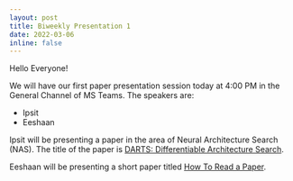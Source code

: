 ```yaml
---
layout: post
title: Biweekly Presentation 1
date: 2022-03-06 
inline: false
---
```


Hello Everyone!

We will have our first paper presentation session today at 4:00 PM in the General Channel of MS Teams. The speakers are:
- Ipsit
- Eeshaan

Ipsit will be presenting a paper in the area of Neural Architecture Search (NAS). 
The title of the paper is [DARTS: Differentiable Architecture Search](https://arxiv.org/abs/1806.09055).

Eeshaan will be presenting a short paper titled [How To Read a Paper](http://ccr.sigcomm.org/online/files/p83-keshavA.pdf).